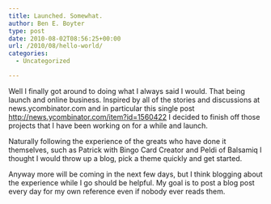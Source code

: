 ```yaml
---
title: Launched. Somewhat.
author: Ben E. Boyter
type: post
date: 2010-08-02T08:56:25+00:00
url: /2010/08/hello-world/
categories:
  - Uncategorized

---
```

Well I finally got around to doing what I always said I would. That being launch and online business. Inspired by all of the stories and discussions at news.ycombinator.com and in particular this single post <http://news.ycombinator.com/item?id=1560422> I decided to finish off those projects that I have been working on for a while and launch.

Naturally following the experience of the greats who have done it themselves, such as Patrick with Bingo Card Creator and Peldi of Balsamiq I thought I would throw up a blog, pick a theme quickly and get started.

Anyway more will be coming in the next few days, but I think blogging about the experience while I go should be helpful. My goal is to post a blog post every day for my own reference even if nobody ever reads them.